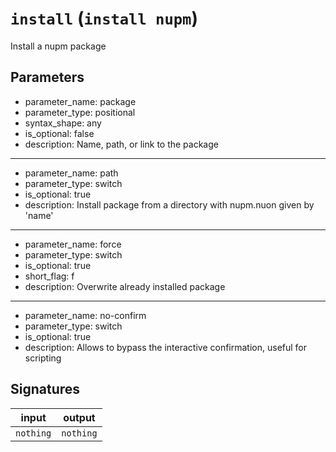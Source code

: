 # `install` (`install nupm`)
Install a nupm package



## Parameters
- parameter_name: package
- parameter_type: positional
- syntax_shape: any
- is_optional: false
- description: Name, path, or link to the package
---
- parameter_name: path
- parameter_type: switch
- is_optional: true
- description: Install package from a directory with nupm.nuon given by 'name'
---
- parameter_name: force
- parameter_type: switch
- is_optional: true
- short_flag: f
- description: Overwrite already installed package
---
- parameter_name: no-confirm
- parameter_type: switch
- is_optional: true
- description: Allows to bypass the interactive confirmation, useful for scripting

## Signatures
| input     | output    |
| --------- | --------- |
| `nothing` | `nothing` |
